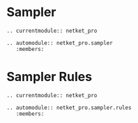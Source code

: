 # Sampler



```{eval-rst}
.. currentmodule:: netket_pro

.. automodule:: netket_pro.sampler
   :members:

```

# Sampler Rules



```{eval-rst}
.. currentmodule:: netket_pro

.. automodule:: netket_pro.sampler.rules
   :members:

```
